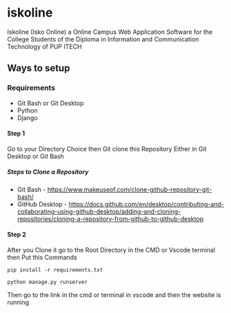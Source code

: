 # iskoline
Iskoline (Isko Online) a Online Campus Web Application Software for the College Students of 
the Diploma in Information and Communication Technology of PUP ITECH


## Ways to setup
### Requirements 
- Git Bash or Git Desktop
- Python
- Django 

#### Step 1
Go to your Directory Choice then Git clone this Repository Either in Git Desktop or Git Bash
##### Steps to Clone a Repository 
- Git Bash - https://www.makeuseof.com/clone-github-repository-git-bash/
- GitHub Desktop -  https://docs.github.com/en/desktop/contributing-and-collaborating-using-github-desktop/adding-and-cloning-repositories/cloning-a-repository-from-github-to-github-desktop

#### Step 2
After you Clone it go to the Root Directory in the CMD or Vscode terminal then Put this Commands

``` Requirements
pip install -r requirements.txt
```

``` 
python manage.py runserver
```

Then go to the link in the cmd or terminal in vscode and then the website is running

<!-- This is the Official Method for Running this Application on your Local Machine -->
